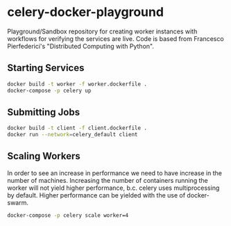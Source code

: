 # celery-docker-playground
Playground/Sandbox repository for creating worker instances with workflows for verifying the services are live.
Code is based from Francesco Pierfederici's "Distributed Computing with Python".

## Starting Services
```bash
docker build -t worker -f worker.dockerfile .
docker-compose -p celery up
```

## Submitting Jobs
```bash
docker build -t client -f client.dockerfile .
docker run --network=celery_default client
```

## Scaling Workers
In order to see an increase in performance we need to have increase in the number of machines.
Increasing the number of containers running the worker will not yield higher performance, b.c. celery uses multiprocessing by default.
Higher performance can be yielded with the use of docker-swarm.
```bash
docker-compose -p celery scale worker=4
```

